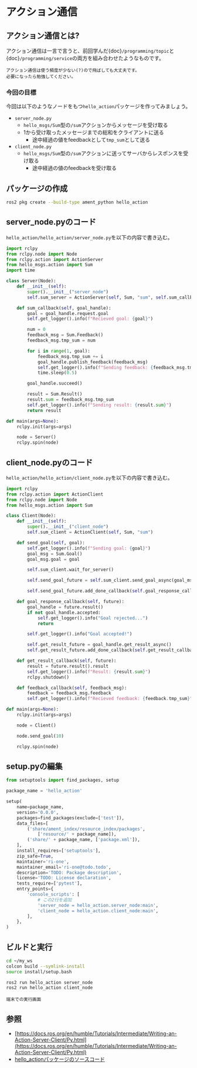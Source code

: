 # アクション通信

## アクション通信とは?

アクション通信は一言で言うと、前回学んだ{doc}`/programming/topic`と{doc}`/programming/service`の両方を組み合わせたようなものです。

```{note}
アクション通信は使う頻度が少ない(?)ので飛ばしても大丈夫です。
必要になったら勉強してください。
```

### 今回の目標

今回は以下のようなノードをもつ`hello_action`パッケージを作ってみましょう。

- `server_node.py`
    - `hello_msgs/Sum`型の`/sum`アクションからメッセージを受け取る
    - 1から受け取ったメッセージまでの総和をクライアントに送る
        - 途中経過の値をfeedbackとして`tmp_sum`として送る
- `client_node.py`
    - `hello_msgs/Sum`型の`/sum`アクションに送ってサーバからレスポンスを受け取る
        - 途中経過の値のfeedbackを受け取る

## パッケージの作成

```bash
ros2 pkg create --build-type ament_python hello_action
```

## server_node.pyのコード

`hello_action/hello_action/server_node.py`を以下の内容で書き込む。

```py
import rclpy
from rclpy.node import Node
from rclpy.action import ActionServer
from hello_msgs.action import Sum
import time

class Server(Node):
    def __init__(self):
        super().__init__("server_node")
        self.sum_server = ActionServer(self, Sum, "sum", self.sum_callback)

    def sum_callback(self, goal_handle):
        goal = goal_handle.request.goal
        self.get_logger().info(f"Recieved goal: {goal}")

        num = 0
        feedback_msg = Sum.Feedback()
        feedback_msg.tmp_sum = num

        for i in range(1, goal):
            feedback_msg.tmp_sum += i
            goal_handle.publish_feedback(feedback_msg)
            self.get_logger().info(f"Sending feedback: {feedback_msg.tmp_sum}")
            time.sleep(0.5)

        goal_handle.succeed()

        result = Sum.Result()
        result.sum = feedback_msg.tmp_sum
        self.get_logger().info(f"Sending result: {result.sum}")
        return result

def main(args=None):
    rclpy.init(args=args)

    node = Server()
    rclpy.spin(node)
```

## client_node.pyのコード

`hello_action/hello_action/client_node.py`を以下の内容で書き込む。

```py
import rclpy
from rclpy.action import ActionClient
from rclpy.node import Node
from hello_msgs.action import Sum

class Client(Node):
    def __init__(self):
        super().__init__("client_node")
        self.sum_client = ActionClient(self, Sum, "sum")

    def send_goal(self, goal):
        self.get_logger().info(f"Sending goal: {goal}")
        goal_msg = Sum.Goal()
        goal_msg.goal = goal

        self.sum_client.wait_for_server()

        self.send_goal_future = self.sum_client.send_goal_async(goal_msg, feedback_callback=self.feedback_callback)

        self.send_goal_future.add_done_callback(self.goal_response_callback)

    def goal_response_callback(self, future):
        goal_handle = future.result()
        if not goal_handle.accepted:
            self.get_logger().info("Goal rejected...")
            return

        self.get_logger().info("Goal accepted!")

        self.get_result_future = goal_handle.get_result_async()
        self.get_result_future.add_done_callback(self.get_result_callback)

    def get_result_callback(self, future):
        result = future.result().result
        self.get_logger().info(f"Result: {result.sum}")
        rclpy.shutdown()

    def feedback_callback(self, feedback_msg):
        feedback = feedback_msg.feedback
        self.get_logger().info(f"Recieved feedback: {feedback.tmp_sum}")

def main(args=None):
    rclpy.init(args=args)

    node = Client()

    node.send_goal(10)

    rclpy.spin(node)
```

## setup.pyの編集

```py
from setuptools import find_packages, setup

package_name = 'hello_action'

setup(
    name=package_name,
    version='0.0.0',
    packages=find_packages(exclude=['test']),
    data_files=[
        ('share/ament_index/resource_index/packages',
            ['resource/' + package_name]),
        ('share/' + package_name, ['package.xml']),
    ],
    install_requires=['setuptools'],
    zip_safe=True,
    maintainer='ri-one',
    maintainer_email='ri-one@todo.todo',
    description='TODO: Package description',
    license='TODO: License declaration',
    tests_require=['pytest'],
    entry_points={
        'console_scripts': [
            # この2行を追加
            'server_node = hello_action.server_node:main',
            'client_node = hello_action.client_node:main',
        ],
    },
)
```

## ビルドと実行

```bash
cd ~/my_ws
colcon build --symlink-install
source install/setup.bash
```

```bash
ros2 run hello_action server_node
ros2 run hello_action client_node
```

```{figure} action-terminal-output.png
端末での実行画面
```

## 参照

- [https://docs.ros.org/en/humble/Tutorials/Intermediate/Writing-an-Action-Server-Client/Py.html](https://docs.ros.org/en/humble/Tutorials/Intermediate/Writing-an-Action-Server-Client/Py.html)
- [hello_actionパッケージのソースコード](https://github.com/Rione/home_ros2_workshop/tree/main/hello_action)
